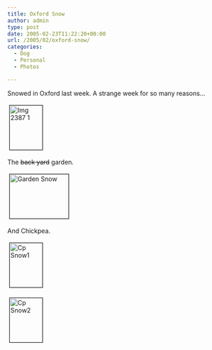 ```yaml
---
title: Oxford Snow
author: admin
type: post
date: 2005-02-23T11:22:20+00:00
url: /2005/02/oxford-snow/
categories:
  - Dog
  - Personal
  - Photos

---
```

Snowed in Oxford last week. A strange week for so many reasons&#8230;

<a href="http://www.gbilder.com/blog/wp-content/images/IMG_2387_1.jpg" onclick="window.open('http://www.gbilder.com/blog/wp-content/images/IMG_2387_1.jpg','popup','width=639,height=853,scrollbars=no,resizable=yes,toolbar=no,directories=no,location=no,menubar=no,status=yes,left=0,top=0');return false"><img src="http://www.gbilder.com/blog/wp-content/images/IMG_2387_1-tm.jpg" height="100" width="74" border="1" hspace="4" vspace="4" alt="Img 2387 1" /></a>
  
<!--more-->


  
The <span style="text-decoration:line-through;">back yard</span> garden.

<a href="http://www.gbilder.com/blog/wp-content/images/garden_snow.jpg" onclick="window.open('http://www.gbilder.com/blog/wp-content/images/garden_snow.jpg','popup','width=640,height=480,scrollbars=no,resizable=yes,toolbar=no,directories=no,location=no,menubar=no,status=yes,left=0,top=0');return false"><img src="http://www.gbilder.com/blog/wp-content/images/garden_snow-tm.jpg" height="100" width="133" border="1" hspace="4" vspace="4" alt="Garden Snow" /></a>

And Chickpea.

<a href="http://www.gbilder.com/blog/wp-content/images/cp_snow1.jpg" onclick="window.open('http://www.gbilder.com/blog/wp-content/images/cp_snow1.jpg','popup','width=639,height=853,scrollbars=no,resizable=yes,toolbar=no,directories=no,location=no,menubar=no,status=yes,left=0,top=0');return false"><img src="http://www.gbilder.com/blog/wp-content/images/cp_snow1-tm.jpg" height="100" width="74" border="1" hspace="4" vspace="4" alt="Cp Snow1" /></a>

<a href="http://www.gbilder.com/blog/wp-content/images/cp_snow2.jpg" onclick="window.open('http://www.gbilder.com/blog/wp-content/images/cp_snow2.jpg','popup','width=639,height=853,scrollbars=no,resizable=yes,toolbar=no,directories=no,location=no,menubar=no,status=yes,left=0,top=0');return false"><img src="http://www.gbilder.com/blog/wp-content/images/cp_snow2-tm.jpg" height="100" width="74" border="1" hspace="4" vspace="4" alt="Cp Snow2" /></a>